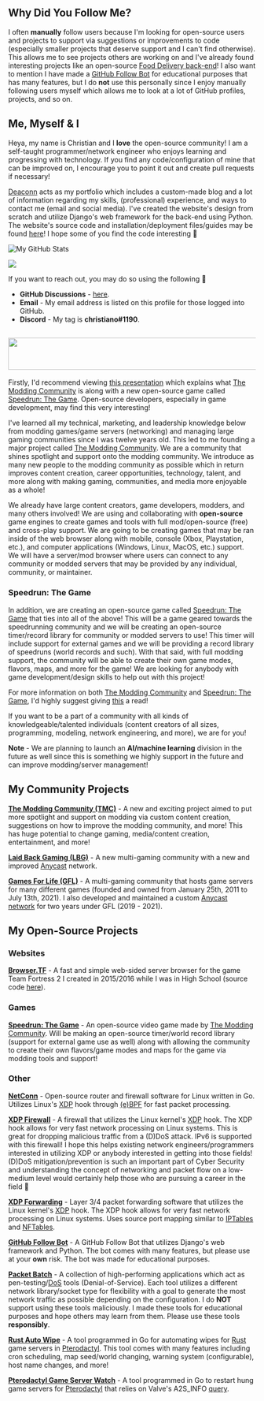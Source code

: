 ## Why Did You Follow Me?
I often **manually** follow users because I'm looking for open-source users and projects to support via suggestions or improvements to code (especially smaller projects that deserve support and I can't find otherwise). This allows me to see projects others are working on and I've already found interesting projects like an open-source [Food Delivery back-end](https://github.com/Crunch-Garage/food-delivery)! I also want to mention I have made a [GitHub Follow Bot](https://github.com/gamemann/GitHub-Follow-Bot) for educational purposes that has many features, but I do **not** use this personally since I enjoy manually following users myself which allows me to look at a lot of GitHub profiles, projects, and so on.

## Me, Myself & I
Heya, my name is Christian and I **love** the open-source community! I am a self-taught programmer/network engineer who enjoys learning and progressing with technology. If you find any code/configuration of mine that can be improved on, I encourage you to point it out and create pull requests if necessary!

[Deaconn](https://deaconn.net/) acts as my portfolio which includes a custom-made blog and a lot of information regarding my skills, (professional) experience, and ways to contact me (email and social media). I've created the website's design from scratch and utilize Django's web framework for the back-end using Python. The website's source code and installation/deployment files/guides may be found [here](https://github.com/Deaconn-net)! I hope some of you find the code interesting 🙂

![My GitHub Stats](https://github-readme-stats.vercel.app/api?username=gamemann&show_icons=true&theme=blue-green&count_private=true&include_all_commits=true&border_color=001F1E&text_color=09d672&icon_color=00C2C2&title_color=00F1E9&custom_title=My%20Stats)

![](https://komarev.com/ghpvc/?username=gamemann&label=Views&color=116262)

If you want to reach out, you may do so using the following 🙂
* **GitHub Discussions** - [here](https://github.com/gamemann/gamemann/discussions/categories/reach-out).
* **Email** - My email address is listed on this profile for those logged into GitHub.
* **Discord** - My tag is **christiano#1190**.

## <a href="https://moddingcommunity.com/" target="_blank"><img src="https://user-images.githubusercontent.com/6509565/188262424-ff26c377-d85e-4922-9ba2-dae15d83c39e.png" data-canonical-src="https://user-images.githubusercontent.com/6509565/188262424-ff26c377-d85e-4922-9ba2-dae15d83c39e.png" width="600" height="65" /></a>

Firstly, I'd recommend viewing [this presentation](https://moddingcommunity.com/about) which explains what [The Modding Community](https://moddingcommunity.com) is along with a new open-source game called [Speedrun: The Game](https://github.com/speedruntg). Open-source developers, especially in game development, may find this very interesting!

I've learned all my technical, marketing, and leadership knowledge below from modding games/game servers (networking) and managing large gaming communities since I was twelve years old. This led to me founding a major project called [The Modding Community](https://moddingcommunity.com/). We are a community that shines spotlight and support onto the modding community. We introduce as many new people to the modding community as possible which in return improves content creation, career opportunities, technology, talent, and more along with making gaming, communities, and media more enjoyable as a whole!

We already have large content creators, game developers, modders, and many others involved! We are using and collaborating with **open-source** game engines to create games and tools with full mod/open-source (free) and cross-play support. We are going to be creating games that may be ran inside of the web browser along with mobile,  console (Xbox, Playstation, etc.), and computer applications (Windows, Linux, MacOS, etc.) support. We will have a server/mod browser where users can connect to any community or modded servers that may be provided by any individual, community, or maintainer.

### Speedrun: The Game
In addition, we are creating an open-source game called [Speedrun: The Game](https://github.com/speedruntg) that ties into all of the above! This will be a game geared towards the speedrunning community and we will be creating an open-source timer/record library for community or modded servers to use! This timer will include support for external games and we will be providing a record library of speedruns (world records and such). With that said, with full modding support, the community will be able to create their own game modes, flavors, maps, and more for the game! We are looking for anybody with game development/design skills to help out with this project!

For more information on both [The Modding Community](https://moddingcommunity.com/) and [Speedrun: The Game](https://github.com/speedruntg), I'd highly suggest giving [this](https://moddingcommunity.com/about) a read!

If you want to be a part of a community with all kinds of knowledgeable/talented individuals (content creators of all sizes, programming, modeling, network engineering, and more), we are for you!

**Note** - We are planning to launch an **AI/machine learning** division in the future as well since this is something we highly support in the future and can improve modding/server management!

## My Community Projects
**[The Modding Community (TMC)](https://moddingcommunity.com/)** - A new and exciting project aimed to put more spotlight and support on modding via custom content creation, suggestions on how to improve the modding community, and more! This has huge potential to change gaming, media/content creation, entertainment, and more!

**[Laid Back Gaming (LBG)](https://lbgaming.co/)** - A new multi-gaming community with a new and improved [Anycast](https://www.cloudflare.com/learning/cdn/glossary/anycast-network/) network.

**[Games For Life (GFL)](https://GFLClan.com/)** - A multi-gaming community that hosts game servers for many different games (founded and owned from January 25th, 2011 to July 13th, 2021). I also developed and maintained a custom [Anycast](https://www.cloudflare.com/learning/cdn/glossary/anycast-network/) [network](https://gflclan.com/forum/959-gfls-network/) for two years under GFL (2019 - 2021).

## My Open-Source Projects
### Websites
**[Browser.TF](https://Browser.tf/)** - A fast and simple web-sided server browser for the game Team Fortress 2 I created in 2015/2016 while I was in High School (source code [here](https://github.com/gamemann/Browser.TF)).

### Games
**[Speedrun: The Game](https://github.com/speedruntg)** - An open-source video game made by [The Modding Community](https://moddingcommunity.com/). Will be making an open-source timer/world record library (support for external game use as well) along with allowing the community to create their own flavors/game modes and maps for the game via modding tools and support!

### Other
**[NetConn](https://github.com/Deaconn-net/NetConn)** - Open-source router and firewall software for Linux written in Go. Utilizes Linux's [XDP](https://www.iovisor.org/technology/xdp) hook through [(e)BPF](https://ebpf.io/) for fast packet processing.

**[XDP Firewall](https://github.com/gamemann/XDP-Firewall)** - A firewall that utilizes the Linux kernel's [XDP](https://www.iovisor.org/technology/xdp) hook. The XDP hook allows for very fast network processing on Linux systems. This is great for dropping malicious traffic from a (D)DoS attack. IPv6 is supported with this firewall! I hope this helps existing network engineers/programmers interested in utilizing XDP or anybody interested in getting into those fields! (D)DoS mitigation/prevention is such an important part of Cyber Security and understanding the concept of networking and packet flow on a low-medium level would certainly help those who are pursuing a career in the field 🙂

**[XDP Forwarding](https://github.com/gamemann/XDP-Forwarding)** - Layer 3/4 packet forwarding software that utilizes the Linux kernel's [XDP](https://www.iovisor.org/technology/xdp) hook. The XDP hook allows for very fast network processing on Linux systems. Uses source port mapping similar to [IPTables](https://linux.die.net/man/8/iptables) and [NFTables](https://wiki.nftables.org/wiki-nftables/index.php/Main_Page).

**[GitHub Follow Bot](https://github.com/gamemann/GitHub-Follower-Bot)** - A GitHub Follow Bot that utilizes Django's web framework and Python. The bot comes with many features, but please use at your **own** risk. The bot was made for educational purposes.

**[Packet Batch](https://github.com/Packet-Batch)** - A collection of high-performing applications which act as pen-testing/[DoS](https://www.cloudflare.com/learning/ddos/glossary/denial-of-service/) tools (Denial-of-Service). Each tool utilizes a different network library/socket type for flexibility with a goal to generate the most network traffic as possible depending on the configuration. I do **NOT** support using these tools maliciously. I made these tools for educational purposes and hope others may learn from them. Please use these tools **responsibly**.

**[Rust Auto Wipe](https://github.com/gamemann/Rust-Auto-Wipe)** - A tool programmed in Go for automating wipes for [Rust](https://store.steampowered.com/agecheck/app/252490/) game servers in [Pterodactyl](https://pterodactyl.io/). This tool comes with many features including cron scheduling, map seed/world changing, warning system (configurable), host name changes, and more!

**[Pterodactyl Game Server Watch](https://github.com/gamemann/Pterodactyl-Game-Server-Watch)** - A tool programmed in Go to restart hung game servers for [Pterodactyl](https://pterodactyl.io/) that relies on Valve's A2S_INFO [query](https://developer.valvesoftware.com/wiki/Server_queries#A2S_INFO).

